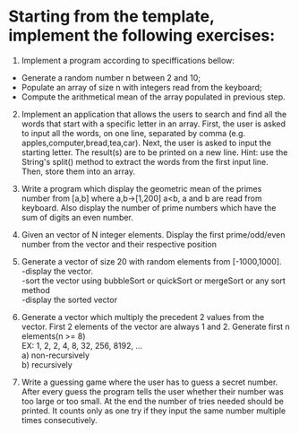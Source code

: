 # Starting from the template, implement the following exercises:

1) Implement a program according to speciffications bellow:
- Generate a random number n between 2 and 10;
- Populate an array of size n with integers read from the keyboard;
- Compute the arithmetical mean of the array populated in previous step. 

2) Implement an application that allows the users to search and find all the words that start with a specific letter in an array.
First, the user is asked to input all the words, on one line, separated by comma (e.g. apples,computer,bread,tea,car).
Next, the user is asked to input the starting letter.
The result(s) are to be printed on a new line.
Hint: use the String's split() method to extract the words from the first input line. Then, store them into an array.

3) Write a program which display the geometric mean of the primes number from [a,b] where a,b->[1,200] a<b, a and b are read from keyboard.
Also display the number of prime numbers which have the sum of digits an even number.

4) Given an vector of N integer elements. Display the first prime/odd/even number from the vector and their respective position

5) Generate a vector of size 20 with random elements from [-1000,1000].
	<br>-display the vector.
	<br>-sort the vector using bubbleSort or quickSort or mergeSort or any sort method
	<br>-display the sorted vector

6) Generate a vector which multiply the precedent 2 values from the vector. First 2 elements of the vector are always 1 and 2. Generate first n elements(n >= 8)
<br> EX: 1, 2, 2, 4, 8, 32, 256, 8192, ...
	<br>a) non-recursively 
	<br>b) recursively

7) Write a guessing game where the user has to guess a secret number. After every guess the program tells the user whether their number was too large or too small. At the end the number of tries needed should be printed. It counts only as one try if they input the same number multiple times consecutively. 
